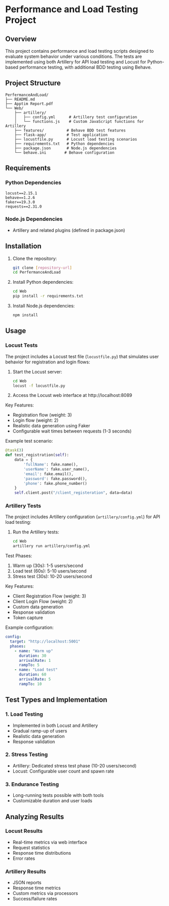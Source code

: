 # Performance and Load Testing Project

## Overview
This project contains performance and load testing scripts designed to evaluate system behavior under various conditions. The tests are implemented using both Artillery for API load testing and Locust for Python-based performance testing, with additional BDD testing using Behave.

## Project Structure
```
PerfermanceAndLoad/
├── README.md
├── Apptim Report.pdf
└── Web/
    ├── artillery/
    │   ├── config.yml      # Artillery test configuration
    │   └── functions.js    # Custom JavaScript functions for Artillery
    ├── features/          # Behave BDD test features
    ├── flask-app/         # Test application
    ├── locustfile.py      # Locust load testing scenarios
    ├── requirements.txt   # Python dependencies
    ├── package.json       # Node.js dependencies
    └── behave.ini        # Behave configuration
```

## Requirements

### Python Dependencies
```
locust==2.15.1
behave==1.2.6
faker==19.3.0
requests==2.31.0
```

### Node.js Dependencies
- Artillery and related plugins (defined in package.json)

## Installation

1. Clone the repository:
   ```bash
   git clone [repository-url]
   cd PerfermanceAndLoad
   ```

2. Install Python dependencies:
   ```bash
   cd Web
   pip install -r requirements.txt
   ```

3. Install Node.js dependencies:
   ```bash
   npm install
   ```

## Usage

### Locust Tests

The project includes a Locust test file (`locustfile.py`) that simulates user behavior for registration and login flows:

1. Start the Locust server:
   ```bash
   cd Web
   locust -f locustfile.py
   ```

2. Access the Locust web interface at http://localhost:8089

Key Features:
- Registration flow (weight: 3)
- Login flow (weight: 2)
- Realistic data generation using Faker
- Configurable wait times between requests (1-3 seconds)

Example test scenario:
```python
@task(3)
def test_registration(self):
    data = {
        'fullName': fake.name(),
        'userName': fake.user_name(),
        'email': fake.email(),
        'password': fake.password(),
        'phone': fake.phone_number()
    }
    self.client.post("/client_registeration", data=data)
```

### Artillery Tests

The project includes Artillery configuration (`artillery/config.yml`) for API load testing:

1. Run the Artillery tests:
   ```bash
   cd Web
   artillery run artillery/config.yml
   ```

Test Phases:
1. Warm up (30s): 1-5 users/second
2. Load test (60s): 5-10 users/second
3. Stress test (30s): 10-20 users/second

Key Features:
- Client Registration Flow (weight: 3)
- Client Login Flow (weight: 2)
- Custom data generation
- Response validation
- Token capture

Example configuration:
```yaml
config:
  target: "http://localhost:5001"
  phases:
    - name: "Warm up"
      duration: 30
      arrivalRate: 1
      rampTo: 5
    - name: "Load test"
      duration: 60
      arrivalRate: 5
      rampTo: 10
```

## Test Types and Implementation

### 1. Load Testing
- Implemented in both Locust and Artillery
- Gradual ramp-up of users
- Realistic data generation
- Response validation

### 2. Stress Testing
- Artillery: Dedicated stress test phase (10-20 users/second)
- Locust: Configurable user count and spawn rate

### 3. Endurance Testing
- Long-running tests possible with both tools
- Customizable duration and user loads

## Analyzing Results

### Locust Results
- Real-time metrics via web interface
- Request statistics
- Response time distributions
- Error rates

### Artillery Results
- JSON reports
- Response time metrics
- Custom metrics via processors
- Success/failure rates

